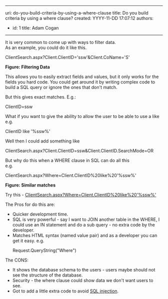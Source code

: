 

---
uri: do-you-build-criteria-by-using-a-where-clause
title: Do you build criteria by using a where clause?
created: YYYY-11-DD 17:07:12
authors:
  - id: 1
    title: Adam Cogan
---




<span class='intro'> <p>It is very common to come up with ways to filter data.&#160;<br>As an example, you could do it like this.</p><p class="ssw15-rteElement-CodeArea">ClientSearch.aspx?Client.ClientID='ssw'&amp;Client.CoName='S'</p><p><strong>Figure&#58; Filtering Data </strong></p><p>This allows you to easily extract fields and values, but it only works for the fields you hard code. You could get around it by writing complex code to build a SQL query or ignore the ones that don't match.</p><p>But this gives exact matches. E.g.&#58;<br></p> </span>

<p class="ssw15-rteElement-CodeArea">​ClientID=ssw<br></p><p>What if you want to give the ability to allow the user to be able to use a like e.g.</p><p class="ssw15-rteElement-CodeArea">ClientID like '%ssw%'</p><p>Well then I could add something like</p><p class="ssw15-rteElement-CodeArea">ClientSearch.aspx?Client.ClientID=ssw&amp;Client.ClientID.SearchMode=OR</p><p>But why do this when a WHERE clause in SQL can do all this&#160;<br>e.g.</p><p class="ssw15-rteElement-CodeArea">ClientSearch.aspx?Where=Client.ClientID%20like%20'%ssw%'<br></p><p><strong>Figure&#58; Similar matches</strong></p><p>Try this -&#160;<a href="https&#58;//www.ssw.com.au/timeproonline/ClientSearch.aspx?Where=Client.ClientID%20like%20%27%ssw%%27">ClientSearch.aspx?Where=Client.ClientID%20like%20'%ssw%'</a></p><p>The Pros for do this are&#58;</p><ul><li>Quicker development time.</li><li>SQL is very powerful - say I want to JOIN another table in the WHERE, I could use an IN statement and do a sub query - no extra code by the developer.</li><li>Matches HTML syntax (named value pair) and as a developer you can get it easy. e.g.</li><p class="ssw15-rteElement-CodeArea">Request.QueryString(&quot;Where&quot;)</p></ul><p>The CONS&#58;</p><ul><li>It shows the database schema to the users - users maybe should not see the structure of the database.</li><li>Security - the where clause could show data we don't want users to see.</li><li>Got to add a little extra code to avoid&#160;<a href="https&#58;//www.ssw.com.au/ssw/KB/KB.asp?KBID=Q995992">SQL injection</a>.</li></ul><p>​<br></p>


